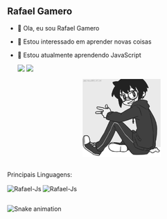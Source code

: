 ## Rafael Gamero

- 👋 Ola, eu sou Rafael Gamero
- 👀 Estou interessado em aprender novas coisas
- 🌱 Estou atualmente aprendendo JavaScript
  

  <img height="180em" src="https://github-readme-stats.vercel.app/api?username=rafaelgamero&show_icons=true&theme=dracula&include_all_commits=true&count_private=true"/>


  <img height="180em" src="https://github-readme-stats.vercel.app/api/top-langs/?username=rafaelgamero&layout=compact&langs_count=7&theme=dracula"/>

  <p align="center">
  <img height="180em" src="sources/images/ezgif-3-2517b4b777.gif"/>
  </p>
  

  ##
  
Principais Linguagens:
  
 <div>
  <img align="center" alt="Rafael-Js" height="50" width="60" src="https://cdn.jsdelivr.net/gh/devicons/devicon/icons/python/python-original.svg" />
  <img align="center" alt="Rafael-Js" height="40" width="50" src="https://cdn.jsdelivr.net/gh/devicons/devicon/icons/javascript/javascript-original.svg" />
 </div>
  
  ##
  
![Snake animation](https://github.com/rafaelgamero/rafaelgamero/blob/output/github-contribution-grid-snake.svg)
